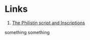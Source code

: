 # Links

1. [The Philistin script and Inscriptions](https://irp-cdn.multiscreensite.com/7b1aa4fb/files/uploaded/Philistine_script_inscriptions.pdf)

something something